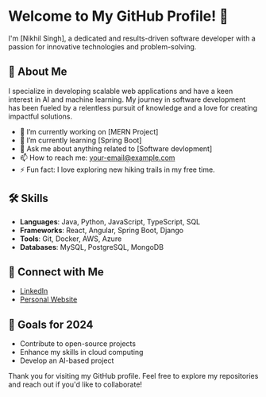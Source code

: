 # Welcome to My GitHub Profile! 👋

I'm [Nikhil Singh], a dedicated and results-driven software developer with a passion for innovative technologies and problem-solving.

## 🚀 About Me
I specialize in developing scalable web applications and have a keen interest in AI and machine learning. My journey in software development has been fueled by a relentless pursuit of knowledge and a love for creating impactful solutions.

- 🔭 I’m currently working on [MERN Project]
- 🌱 I’m currently learning [Spring Boot]
- 💬 Ask me about anything related to [Software devlopment]
- 📫 How to reach me: [your-email@example.com](mailto:singh0507nikhil@gmail.com)
- ⚡ Fun fact: I love exploring new hiking trails in my free time.

## 🛠️ Skills
- **Languages**: Java, Python, JavaScript, TypeScript, SQL
- **Frameworks**: React, Angular, Spring Boot, Django
- **Tools**: Git, Docker, AWS, Azure
- **Databases**: MySQL, PostgreSQL, MongoDB

## 🤝 Connect with Me
- [LinkedIn](https://www.linkedin.com/in/nikhil07singh/)
- [Personal Website](https://yourwebsite.com)

## 🎯 Goals for 2024
- Contribute to open-source projects
- Enhance my skills in cloud computing
- Develop an AI-based project

Thank you for visiting my GitHub profile. Feel free to explore my repositories and reach out if you'd like to collaborate!

